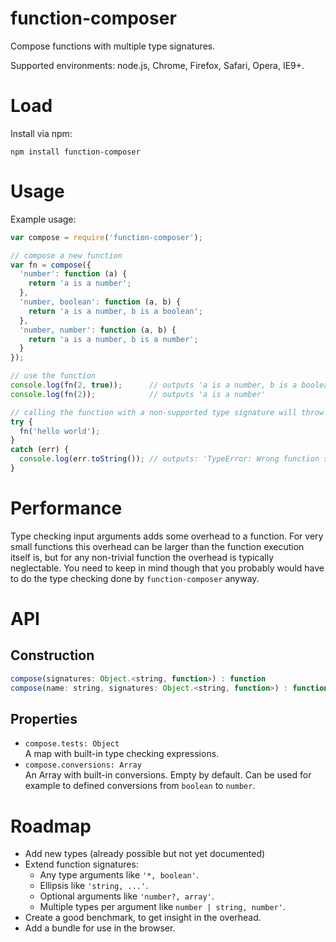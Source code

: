 function-composer
=================

Compose functions with multiple type signatures.

Supported environments: node.js, Chrome, Firefox, Safari, Opera, IE9+.

# Load

Install via npm:

    npm install function-composer


# Usage

Example usage:

```js
var compose = require('function-composer');

// compose a new function
var fn = compose({
  'number': function (a) {
    return 'a is a number';
  },
  'number, boolean': function (a, b) {
    return 'a is a number, b is a boolean';
  },
  'number, number': function (a, b) {
    return 'a is a number, b is a number';
  }
});

// use the function
console.log(fn(2, true));      // outputs 'a is a number, b is a boolean'
console.log(fn(2));            // outputs 'a is a number'

// calling the function with a non-supported type signature will throw an error
try {
  fn('hello world');
}
catch (err) {
  console.log(err.toString()); // outputs: 'TypeError: Wrong function signature'
}
```


# Performance

Type checking input arguments adds some overhead to a function. For very small
functions this overhead can be larger than the function execution itself is, 
but for any non-trivial function the overhead is typically neglectable.
You need to keep in mind though that you probably would have to do the type
checking done by `function-composer` anyway.


# API

## Construction

```js
compose(signatures: Object.<string, function>) : function
compose(name: string, signatures: Object.<string, function>) : function
```

## Properties

- `compose.tests: Object`  
  A map with built-in type checking expressions.
- `compose.conversions: Array`  
  An Array with built-in conversions. Empty by default. Can be used for example 
  to defined conversions from `boolean` to `number`.


# Roadmap

- Add new types (already possible but not yet documented)
- Extend function signatures:
  - Any type arguments like `'*, boolean'`.
  - Ellipsis like `'string, ...'`.
  - Optional arguments like `'number?, array'`.
  - Multiple types per argument like `number | string, number'`.
- Create a good benchmark, to get insight in the overhead.
- Add a bundle for use in the browser.
